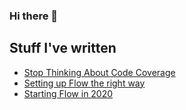 ### Hi there 👋

<!--
**Brianzchen/Brianzchen** is a ✨ _special_ ✨ repository because its `README.md` (this file) appears on your GitHub profile.

Here are some ideas to get you started:

- 🔭 I’m currently working on ...
- 🌱 I’m currently learning ...
- 👯 I’m looking to collaborate on ...
- 🤔 I’m looking for help with ...
- 💬 Ask me about ...
- 📫 How to reach me: ...
- 😄 Pronouns: ...
- ⚡ Fun fact: ...
-->

## Stuff I've written
<!-- BLOG-POST-LIST:START -->
- [Stop Thinking About Code Coverage](https://medium.com/swlh/stop-thinking-about-code-coverage-eb71909b5b2?source=rss-556b010ce597------2)
- [Setting up Flow the right way](https://medium.com/swlh/setting-up-flow-the-right-way-ff122d0030ec?source=rss-556b010ce597------2)
- [Starting Flow in 2020](https://medium.com/swlh/starting-flow-in-2020-cfd9187c2900?source=rss-556b010ce597------2)
<!-- BLOG-POST-LIST:END -->
